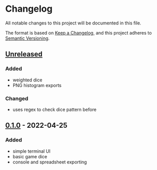 # Changelog

All notable changes to this project will be documented in this file.

The format is based on [Keep a Changelog](https://keepachangelog.com/en/1.0.0/),
and this project adheres to [Semantic Versioning](https://semver.org/spec/v2.0.0.html).

## [Unreleased]

### Added

- weighted dice
- PNG histogram exports

### Changed

- uses regex to check dice pattern before

## [0.1.0] - 2022-04-25

### Added

- simple terminal UI
- basic game dice
- console and spreadsheet exporting

[Unreleased]: https://github.com/Cactus-man/rand_visualizer/compare/v0.0.1...HEAD
[0.1.0]: https://github.com/Cactus-man/rand_visualizer/releases/tag/v0.1.0-alpha.1
